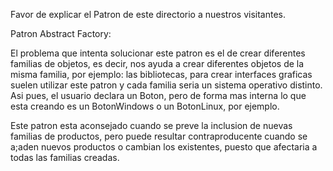 Favor de explicar el Patron de este directorio a nuestros visitantes.

Patron Abstract Factory:

El problema que intenta solucionar este patron es el de crear diferentes familias de objetos, 
es decir, nos ayuda a crear diferentes objetos de la misma familia, por ejemplo: las bibliotecas, 
para crear interfaces graficas suelen utilizar este patron y cada familia seria un sistema operativo distinto. 
Asi pues, el usuario declara un Boton, pero de forma mas interna lo que esta creando es un BotonWindows o un BotonLinux, por ejemplo.

Este patron esta aconsejado cuando se preve la inclusion de nuevas familias de productos,
pero puede resultar contraproducente cuando se a;aden nuevos productos o cambian los existentes, 
puesto que afectaria a todas las familias creadas.

